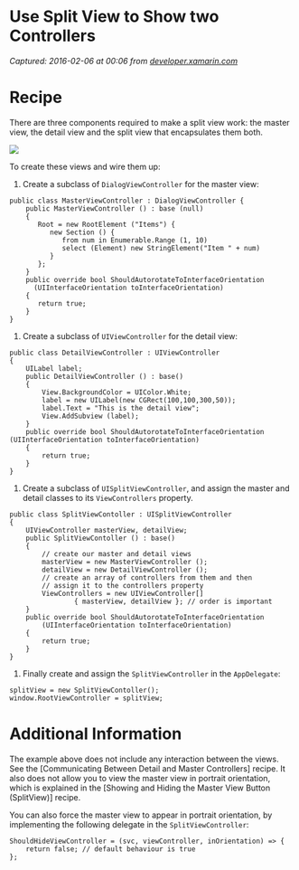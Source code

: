 # Use Split View to Show two Controllers

_Captured: 2016-02-06 at 00:06 from [developer.xamarin.com](https://developer.xamarin.com/recipes/ios/content_controls/split_view/use_split_view_to_show_two_controllers/)_

# Recipe

There are three components required to make a split view work: the master view, the detail view and the split view that encapsulates them both.

[ ![](https://developer.xamarin.com/recipes/ios/content_controls/split_view/use_split_view_to_show_two_controllers/Images/Picture_1.png)](https://developer.xamarin.com/recipes/ios/content_controls/split_view/use_split_view_to_show_two_controllers/Images/Picture_1.png)

To create these views and wire them up:

  1. Create a subclass of `DialogViewController` for the master view:
    
    
    public class MasterViewController : DialogViewController {
        public MasterViewController () : base (null)
        {
           Root = new RootElement ("Items") {
              new Section () {
                 from num in Enumerable.Range (1, 10)
                 select (Element) new StringElement("Item " + num)
              }  
           };
        }
        public override bool ShouldAutorotateToInterfaceOrientation
          (UIInterfaceOrientation toInterfaceOrientation)
        {
           return true;
        }
    }

  1. Create a subclass of `UIViewController` for the detail view:
    
    
    public class DetailViewController : UIViewController
    {
        UILabel label;
        public DetailViewController () : base()
        {
            View.BackgroundColor = UIColor.White;
            label = new UILabel(new CGRect(100,100,300,50));
            label.Text = "This is the detail view";
            View.AddSubview (label);
        }
        public override bool ShouldAutorotateToInterfaceOrientation (UIInterfaceOrientation toInterfaceOrientation)
        {
            return true;
        }
    }

  1. Create a subclass of `UISplitViewController`, and assign the master and detail classes to its `ViewControllers` property.
    
    
    public class SplitViewContoller : UISplitViewController
    {
        UIViewController masterView, detailView;
        public SplitViewContoller () : base()
        {
            // create our master and detail views
            masterView = new MasterViewController ();
            detailView = new DetailViewController ();
            // create an array of controllers from them and then
            // assign it to the controllers property
            ViewControllers = new UIViewController[]
                    { masterView, detailView }; // order is important
        }
        public override bool ShouldAutorotateToInterfaceOrientation
            (UIInterfaceOrientation toInterfaceOrientation)
        {
            return true;
        }
    }

  1. Finally create and assign the `SplitViewController` in the `AppDelegate`:
    
    
    splitView = new SplitViewContoller();
    window.RootViewController = splitView;

# Additional Information

The example above does not include any interaction between the views. See the [Communicating Between Detail and Master Controllers] recipe. It also does not allow you to view the master view in portrait orientation, which is explained in the [Showing and Hiding the Master View Button (SplitView)] recipe.

You can also force the master view to appear in portrait orientation, by implementing the following delegate in the `SplitViewController`:
    
    
    ShouldHideViewController = (svc, viewController, inOrientation) => {
        return false; // default behaviour is true
    };
